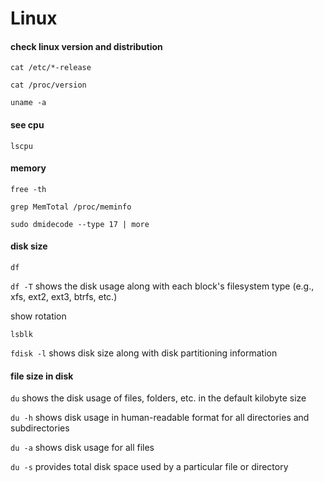 # Linux
#### check linux version and distribution

```
cat /etc/*-release
```
```
cat /proc/version
```
```
uname -a
```

#### see cpu 
```
lscpu
```
#### memory
```
free -th
```

```
grep MemTotal /proc/meminfo
```
```
sudo dmidecode --type 17 | more
```
#### disk size
```
df
```

```df -T``` shows the disk usage along with each block's filesystem type (e.g., xfs, ext2, ext3, btrfs, etc.)

show rotation
```
lsblk
``` 


```fdisk -l``` shows disk size along with disk partitioning information

#### file size in disk

```du``` shows the disk usage of files, folders, etc. in the default kilobyte size

```du -h``` shows disk usage in human-readable format for all directories and subdirectories

```du -a``` shows disk usage for all files

```du -s``` provides total disk space used by a particular file or directory
